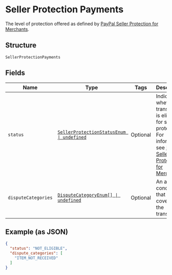 
# Seller Protection Payments

The level of protection offered as defined by [PayPal Seller Protection for Merchants](https://www.paypal.com/us/webapps/mpp/security/seller-protection).

## Structure

`SellerProtectionPayments`

## Fields

| Name | Type | Tags | Description |
|  --- | --- | --- | --- |
| `status` | [`SellerProtectionStatusEnum \| undefined`](../../doc/models/seller-protection-status-enum.md) | Optional | Indicates whether the transaction is eligible for seller protection. For information, see [PayPal Seller Protection for Merchants](https://www.paypal.com/us/webapps/mpp/security/seller-protection). |
| `disputeCategories` | [`DisputeCategoryEnum[] \| undefined`](../../doc/models/dispute-category-enum.md) | Optional | An array of conditions that are covered for the transaction. |

## Example (as JSON)

```json
{
  "status": "NOT_ELIGIBLE",
  "dispute_categories": [
    "ITEM_NOT_RECEIVED"
  ]
}
```

